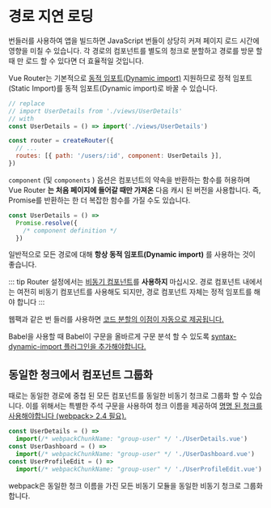 # 경로 지연 로딩

<VueSchoolLink 
  href="https://vueschool.io/lessons/lazy-loading-routes-vue-cli-only"
  title="Learn about lazy loading routes"
/>

번들러를 사용하여 앱을 빌드하면 JavaScript 번들이 상당히 커져 페이지 로드 시간에 영향을 미칠 수 있습니다. 각 경로의 컴포넌트를 별도의 청크로 분할하고 경로를 방문 할 때 만 로드 할 수 있다면 더 효율적일 것입니다.

Vue Router는 기본적으로 [동적 임포트(Dynamic import)](https://developer.mozilla.org/en-US/docs/Web/JavaScript/Reference/Statements/import#Dynamic_Imports) 지원하므로 정적 임포트(Static Import)를 동적 임포트(Dynamic import)로 바꿀 수 있습니다.

```js
// replace
// import UserDetails from './views/UserDetails'
// with
const UserDetails = () => import('./views/UserDetails')

const router = createRouter({
  // ...
  routes: [{ path: '/users/:id', component: UserDetails }],
})
```

`component` (및 `components` ) 옵션은 컴포넌트의 약속을 반환하는 함수를 허용하며 Vue Router **는 처음 페이지에 들어갈 때만 가져온** 다음 캐시 된 버전을 사용합니다. 즉, Promise를 반환하는 한 더 복잡한 함수를 가질 수도 있습니다.

```js
const UserDetails = () =>
  Promise.resolve({
    /* component definition */
  })
```

일반적으로 모든 경로에 대해 **항상 동적 임포트(Dynamic import)** 를 사용하는 것이 좋습니다.

::: tip Router 설정에서는  [비동기 컴포넌트](https://v3.vuejs.org/guide/component-dynamic-async.html#async-components)를 **사용하지** 마십시오. 경로 컴포넌트 내에서는 여전히 비동기 컴포넌트를 사용해도 되지만, 경로 컴포넌트 자체는 정적 임포트를 해야 합니다  :::

웹팩과 같은 번 들러를 사용하면 [코드 분할의 이점이 자동으로 제공됩니다.](https://webpack.js.org/guides/code-splitting/)

Babel을 사용할 때 Babel이 구문을 올바르게 구문 분석 할 수 있도록 [syntax-dynamic-import 플러그인을 추가해야합니다.](https://babeljs.io/docs/plugins/syntax-dynamic-import/)

## 동일한 청크에서 컴포넌트 그룹화

때로는 동일한 경로에 중첩 된 모든 컴포넌트를 동일한 비동기 청크로 그룹화 할 수 있습니다. 이를 위해서는 특별한 주석 구문을 사용하여 청크 이름을 제공하여 [명명 된 청크를 사용해야합니다 (webpack&gt; 2.4 필요).](https://webpack.js.org/guides/code-splitting/#dynamic-imports)

```js
const UserDetails = () =>
  import(/* webpackChunkName: "group-user" */ './UserDetails.vue')
const UserDashboard = () =>
  import(/* webpackChunkName: "group-user" */ './UserDashboard.vue')
const UserProfileEdit = () =>
  import(/* webpackChunkName: "group-user" */ './UserProfileEdit.vue')
```

webpack은 동일한 청크 이름을 가진 모든 비동기 모듈을 동일한 비동기 청크로 그룹화합니다.
